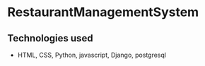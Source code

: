 # RestaurantManagementSystem
## Technologies used
- HTML, CSS, Python, javascript, Django, postgresql
